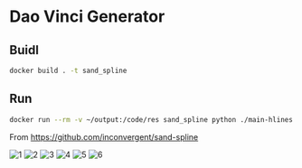 
# Dao Vinci Generator

## Buidl

```bash
docker build . -t sand_spline
```

## Run

```bash
docker run --rm -v ~/output:/code/res sand_spline python ./main-hlines.py --4-int-colour-list 1 0 0 1
```

From <https://github.com/inconvergent/sand-spline>

![1](https://raw.githubusercontent.com/casinocats/leonardo-dao-vinci/master/generator/img/chris_bd_6200.png)
![2](https://raw.githubusercontent.com/casinocats/leonardo-dao-vinci/master/generator/img/20190217-051911-271005--788dc0d4.png)
![3](https://raw.githubusercontent.com/casinocats/leonardo-dao-vinci/master/generator/img/20190217-062848-060776--d9128f33.png)
![4](https://raw.githubusercontent.com/casinocats/leonardo-dao-vinci/master/generator/img/20190217-070534-179252--a52c76d01.png)
![5](https://raw.githubusercontent.com/casinocats/leonardo-dao-vinci/master/generator/img/20190217-071534-283019--sd45ao211.png)
![6](https://raw.githubusercontent.com/casinocats/leonardo-dao-vinci/master/generator/img/20190217-081202-221544--9c1e0e2e.png)